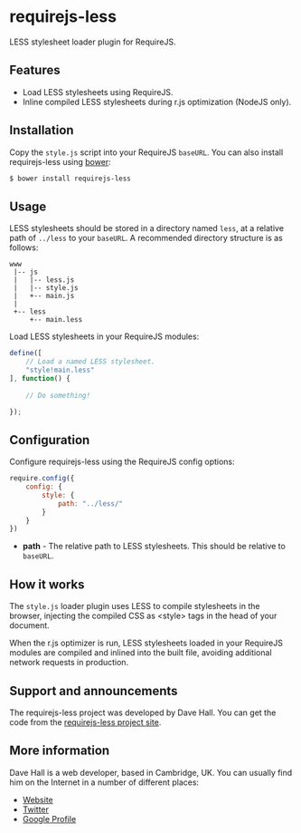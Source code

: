 # requirejs-less

LESS stylesheet loader plugin for RequireJS.


## Features

* Load LESS stylesheets using RequireJS.
* Inline compiled LESS stylesheets during r.js optimization (NodeJS only).


## Installation

Copy the `style.js` script into your RequireJS `baseURL`. You can also install requirejs-less using [bower](http://bower.io/):

``` bash
$ bower install requirejs-less
```


## Usage

LESS stylesheets should be stored in a directory named `less`, at a relative path of `../less` to your `baseURL`.
A recommended directory structure is as follows:

```
www
 |-- js
 |   |-- less.js
 |   |-- style.js
 |   +-- main.js
 |
 +-- less
     +-- main.less
```

Load LESS stylesheets in your RequireJS modules:

``` js
define([
    // Load a named LESS stylesheet.
    "style!main.less"
], function() {
    
    // Do something!

});
```


## Configuration

Configure requirejs-less using the RequireJS config options:

``` js
require.config({
    config: {
        style: {
            path: "../less/"
        }
    }
})
```

* **path** - The relative path to LESS stylesheets. This should be relative to `baseURL`.


## How it works

The `style.js` loader plugin uses LESS to compile stylesheets in the browser, injecting the
compiled CSS as &lt;style&gt; tags in the head of your document.

When the r.js optimizer is run, LESS stylesheets loaded in your RequireJS modules are compiled
and inlined into the built file, avoiding additional network requests in production.


## Support and announcements

The requirejs-less project was developed by Dave Hall. You can get the code
from the [requirejs-less project site](http://github.com/etianen/requirejs-less).


## More information
    
Dave Hall is a web developer, based in Cambridge, UK. You can usually
find him on the Internet in a number of different places:

*   [Website](http://www.etianen.com/ "Dave Hall's homepage")
*   [Twitter](http://twitter.com/etianen "Dave Hall on Twitter")
*   [Google Profile](http://www.google.com/profiles/david.etianen "Dave Hall's Google profile")
